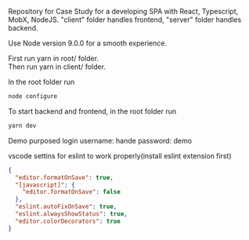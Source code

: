 Repository for Case Study for a developing SPA with React, Typescript, MobX, NodeJS. "client" folder handles frontend, "server" folder handles backend.

Use Node version 9.0.0 for a smooth experience.

First run yarn in root/ folder.  
Then run yarn in client/ folder.

In the root folder run

```bash
node configure
```

To start backend and frontend, in the root folder run

```bash
yarn dev
```

Demo purposed login
username: hande
password: demo

vscode settins for eslint to work properly(install eslint extension first)

```json
{
  "editor.formatOnSave": true,
  "[javascript]": {
    "editor.formatOnSave": false
  },
  "eslint.autoFixOnSave": true,
  "eslint.alwaysShowStatus": true,
  "editor.colorDecorators": true
}
```
